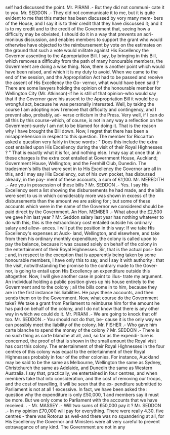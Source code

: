 self had discussed the point. Mr. PIRANI .- But they did not communi- cate it to you. Mr. SEDDON .- They did not communicate it to me, but it is quite evident to me that this matter has been discussed by vory many mem- bers of the House, and I say it is to their credit that they have discussed it; and it is to my credit and to the credit of the Government that, seeing how a difficulty may be obviated, I should do it in a way that prevents an acri- monious discussion, and enables members to support the grant who would otherwise have objected to the reimbursement by vote on the estimates on the ground that such a vote would militate against His Excellency the Governor assenting to the Appropriation Bill. I say, by bringing in this Bill, which removes a difficulty from the path of many honourable members, the Government are doing a wise thing. Now, there is another point which would have been raised, and which it is my duty to avoid. When we came to the end of the session, and the Appropriation Act had to be passed and receive the assent of His Excellency the Go- vernor, what would have been said ? There are some lawyers holding the opinion of the honourable member for Wellington City (Mr. Atkinson)-if he is still of that opinion-who would say that if the Governor gave his assent to the Appropriation Bill it would be a wrongful act, because he was personally interested. Well, by taking the course I am adopting now I remove that difficulty and contingency, and I prevent also, probably, ad- verse criticism in the Press. Very well, if I can do all this by this course-which, of course, is not in any way a reflection on the Government-surely I am not to be blamed for doing it. That is the reason why I have brought the Bill down. Now, I regret that there has been a misapprehension in respect to this question. The member for Riccarton asked a question very fairly in these words : " Does this include the extra cost entailed upon His Excellency during the visit of their Royal Highnesses ? " That is exactly what it is for, and nothing else. I may say at once that .in these charges is the extra cost entailed at Government House, Auckland; Government House, Wellington; and the Fernhill Club, Dunedin. The tradesmen's bills that were sent in to His Excellency the Governor are all in this, and I may say His Excellency, out of his own pocket, has disbursed already, in the pay- ment of these accounts, a sum of €1,100. Mr. MEREDITH .- Are you in possession of these bills ? Mr. SEDDON .- Yes. I say His Excellency sent a list showing the disbursements he had made, and the bills were sent to us in which considerably more was shown in excess of the disbursements than the amount we are asking for ; but some of these accounts which were in the name of the Governor we considered should be paid direct by the Government. An Hon. MEMBER .- What about the £2,500 we gave him last year ? Mr. Seddon salary last year has nothing whatever to do with this; this is the extraordinary cost entailed outside his ordinary salary and allow- ances. I will put the position in this way: If we take His Excellency's expenses at Auck- land, Wellington, and elsewhere, and take from them his ordinary monthly expenditure, the colony is called upon to pay the balance, because it was caused solely on behalf of the colony in the entertainment of their Royal Highnesses. Sir, that is the actual posi- tion ; and, in respect to the exception that is apparently being taken by some honourable members, I have only this to say, and I say it with authority : that the visit, notwithstanding the promise to the contrary made to the Gover- nor, is going to entail upon His Excellency an expenditure outside this altogether. Now, I will give another case in point to illus- trate my argument. An individual holding a public position gives up his house entirely to the Government and to the colony ; all the bills come in to him, because they are in the first instance his liabilities. He pays these accounts, and then sends them on to the Government. Now, what course do the Government take? We take a grant from Parliament to reimburse him for the amount he has paid on behalf of the colony, and I do not know that there is any other way in which we could do it. Mr. PIRANI .- We are going to knock that off too. Mr. SEDDON .- You should not do that, be- cause it is the only way we can possibly meet the liability of the colony. Mr. FISHER .- Who gave him carte blanche to spend the money of the colony ? Mr. SEDDON .- There is no such thing as carte blanche at all, and, so far as the expendi- ture is concerned, the proof of that is shown in the small amount the Royal visit has cost this colony. The entertainment of their Royal Highnesses in the four centres of this colony was equal to the entertainment of their Royal Highnesses probably in four of the other colonies. For instance, Auckland may be said to be the same as Melbourne, Wellington the same as Sydney, Christchurch the same as Adelaide, and Dunedin the same as Western Australia. I say that, practically, we entertained in four centres, and when members take that into consideration, and the cost of removing our troops, and the cost of travelling, it will be seen that the ex- penditure submitted to Parliament is not at all 1 excessive. In fact, we have been asked the : question why the expenditure is only £50,000, 1 and members say it must be more. But we only come to Parliament with the accounts that we have received. . - Mr. MASSEY .- Will two sums of £50,000 pay it ? Mr. SEDDON .- In my opinion £70,000 will pay for everything. There were really 4.30. five centres - there was Rotorua as well-and there was no squandering at all, for His Excellency the Governor and Ministers were all very careful to prevent extravagance of any kind. The Government are not in any 